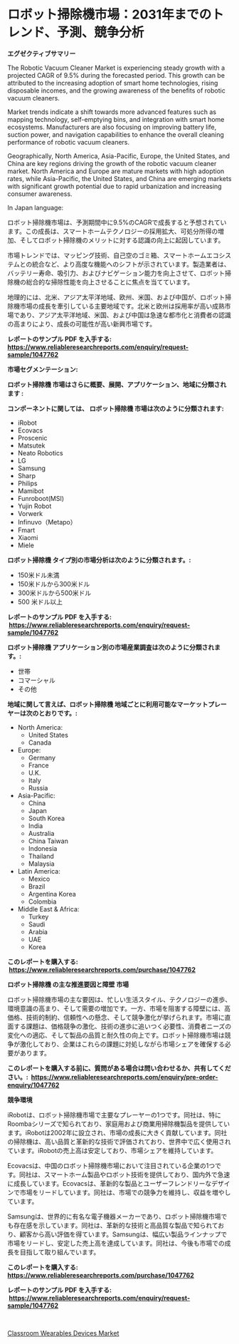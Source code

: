 <p><h1>ロボット掃除機市場：2031年までのトレンド、予測、競争分析</h1></p><p><strong>エグゼクティブサマリー</strong></p>
<p><p>The Robotic Vacuum Cleaner Market is experiencing steady growth with a projected CAGR of 9.5% during the forecasted period. This growth can be attributed to the increasing adoption of smart home technologies, rising disposable incomes, and the growing awareness of the benefits of robotic vacuum cleaners.</p><p>Market trends indicate a shift towards more advanced features such as mapping technology, self-emptying bins, and integration with smart home ecosystems. Manufacturers are also focusing on improving battery life, suction power, and navigation capabilities to enhance the overall cleaning performance of robotic vacuum cleaners.</p><p>Geographically, North America, Asia-Pacific, Europe, the United States, and China are key regions driving the growth of the robotic vacuum cleaner market. North America and Europe are mature markets with high adoption rates, while Asia-Pacific, the United States, and China are emerging markets with significant growth potential due to rapid urbanization and increasing consumer awareness.</p><p>In Japan language:</p><p>ロボット掃除機市場は、予測期間中に9.5%のCAGRで成長すると予想されています。この成長は、スマートホームテクノロジーの採用拡大、可処分所得の増加、そしてロボット掃除機のメリットに対する認識の向上に起因しています。</p><p>市場トレンドでは、マッピング技術、自己空のゴミ箱、スマートホームエコシステムとの統合など、より高度な機能へのシフトが示されています。製造業者は、バッテリー寿命、吸引力、およびナビゲーション能力を向上させて、ロボット掃除機の総合的な掃除性能を向上させることに焦点を当てています。</p><p>地理的には、北米、アジア太平洋地域、欧州、米国、および中国が、ロボット掃除機市場の成長を牽引している主要地域です。北米と欧州は採用率が高い成熟市場であり、アジア太平洋地域、米国、および中国は急速な都市化と消費者の認識の高まりにより、成長の可能性が高い新興市場です。</p></p>
<p><strong>レポートのサンプル PDF を入手する: <a href="https://www.reliableresearchreports.com/enquiry/request-sample/1047762">https://www.reliableresearchreports.com/enquiry/request-sample/1047762</a></strong></p>
<p><strong>市場セグメンテーション:</strong></p>
<p><strong> ロボット掃除機 市場はさらに概要、展開、アプリケーション、地域に分類されます :</strong></p>
<p><strong>コンポーネントに関しては、 ロボット掃除機 市場は次のように分類されます: &nbsp;</strong></p>
<p><ul><li>iRobot</li><li>Ecovacs</li><li>Proscenic</li><li>Matsutek</li><li>Neato Robotics</li><li>LG</li><li>Samsung</li><li>Sharp</li><li>Philips</li><li>Mamibot</li><li>Funroboot(MSI)</li><li>Yujin Robot</li><li>Vorwerk</li><li>Infinuvo（Metapo）</li><li>Fmart</li><li>Xiaomi</li><li>Miele</li></ul></p>
<p><strong> ロボット掃除機 タイプ別の市場分析は次のように分類されます。:</strong></p>
<p><ul><li>150米ドル未満</li><li>150米ドルから300米ドル</li><li>300米ドルから500米ドル</li><li>500 米ドル以上</li></ul></p>
<p><strong>レポートのサンプル PDF を入手する: &nbsp;<a href="https://www.reliableresearchreports.com/enquiry/request-sample/1047762">https://www.reliableresearchreports.com/enquiry/request-sample/1047762</a></strong></p>
<p><strong> ロボット掃除機 アプリケーション別の市場産業調査は次のように分類されます。:</strong></p>
<p><ul><li>世帯</li><li>コマーシャル</li><li>その他</li></ul></p>
<p><strong>地域に関して言えば、ロボット掃除機 地域ごとに利用可能なマーケットプレーヤーは次のとおりです。:</strong></p>
<p><ul>
    <li>
        North America:
        <ul>
            <li>United States</li>
            <li>Canada</li>
        </ul>
    </li>
    <li>
        Europe:
        <ul>
            <li>Germany</li>
            <li>France</li>
            <li>U.K.</li>
            <li>Italy</li>
            <li>Russia</li>
        </ul>
    </li>
    <li>
        Asia-Pacific:
        <ul>
            <li>China</li>
            <li>Japan</li>
            <li>South Korea</li>
            <li>India</li>
            <li>Australia</li>
            <li>China Taiwan</li>
            <li>Indonesia</li>
            <li>Thailand</li>
            <li>Malaysia</li>
        </ul>
    </li>
    <li>
        Latin America:
        <ul>
            <li>Mexico</li>
            <li>Brazil</li>
            <li>Argentina Korea</li>
            <li>Colombia</li>
        </ul>
    </li>
    <li>
        Middle East & Africa:
        <ul>
            <li>Turkey</li>
            <li>Saudi</li>
            <li>Arabia</li>
            <li>UAE</li>
            <li>Korea</li>
        </ul>
    </li>
    </ul></p>
<p><strong>このレポートを購入する: &nbsp;<a href="https://www.reliableresearchreports.com/purchase/1047762">https://www.reliableresearchreports.com/purchase/1047762</a></strong></p>
<p><strong>ロボット掃除機 の主な推進要因と障壁 市場</strong></p>
<p><p>ロボット掃除機市場の主な要因は、忙しい生活スタイル、テクノロジーの進歩、環境意識の高まり、そして需要の増加です。一方、市場を阻害する障壁には、高価格、技術的制約、信頼性への懸念、そして競争激化が挙げられます。市場に直面する課題は、価格競争の激化、技術の進歩に追いつく必要性、消費者ニーズの変化への適応、そして製品の品質と耐久性の向上です。ロボット掃除機市場は競争が激化しており、企業はこれらの課題に対処しながら市場シェアを確保する必要があります。</p></p>
<p><strong>このレポートを購入する前に、質問がある場合は問い合わせるか、共有してください。:&nbsp; <a href="https://www.reliableresearchreports.com/enquiry/pre-order-enquiry/1047762">https://www.reliableresearchreports.com/enquiry/pre-order-enquiry/1047762</a></strong></p>
<p><strong>競争環境</strong></p>
<p><p>iRobotは、ロボット掃除機市場で主要なプレーヤーの1つです。同社は、特にRoombaシリーズで知られており、家庭用および商業用掃除機製品を提供しています。iRobotは2002年に設立され、市場の成長に大きく貢献しています。同社の掃除機は、高い品質と革新的な技術で評価されており、世界中で広く使用されています。iRobotの売上高は安定しており、市場シェアを維持しています。</p><p>Ecovacsは、中国のロボット掃除機市場において注目されている企業の1つです。同社は、スマートホーム製品やロボット技術を提供しており、国内外で急速に成長しています。Ecovacsは、革新的な製品とユーザーフレンドリーなデザインで市場をリードしています。同社は、市場での競争力を維持し、収益を増やしています。</p><p>Samsungは、世界的に有名な電子機器メーカーであり、ロボット掃除機市場でも存在感を示しています。同社は、革新的な技術と高品質な製品で知られており、顧客から高い評価を得ています。Samsungは、幅広い製品ラインナップで市場をリードし、安定した売上高を達成しています。同社は、今後も市場での成長を目指して取り組んでいます。</p></p>
<p><strong>このレポートを購入する: &nbsp; <a href="https://www.reliableresearchreports.com/purchase/1047762">https://www.reliableresearchreports.com/purchase/1047762</a></strong></p>
<p><strong>レポートのサンプル PDF を入手する: &nbsp;<a href="https://www.reliableresearchreports.com/enquiry/request-sample/1047762">https://www.reliableresearchreports.com/enquiry/request-sample/1047762</a></strong><strong></strong></p>
<p>&nbsp;</p>
<p><p><a href="https://circular-yam-9b9.notion.site/Classroom-Wearables-Devices-Market-Challenges-Opportunities-and-Growth-Drivers-and-Major-Market-P-ea5b36c95ec940fb8acc98dd5bd955f3">Classroom Wearables Devices Market</a></p></p>